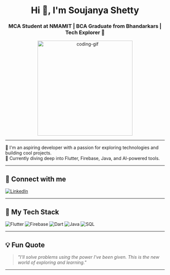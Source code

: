 <h1 align="center">Hi 👋, I'm Soujanya Shetty</h1>
<h3 align="center">MCA Student at NMAMIT | BCA Graduate from Bhandarkars | Tech Explorer 🚀</h3>

<p align="center">
  <img src="https://media.giphy.com/media/qgQUggAC3Pfv687qPC/giphy.gif" width="300" alt="coding-gif"/>
</p>

---

🌟 I'm an aspiring developer with a passion for exploring technologies and building cool projects.  
🎯 Currently diving deep into Flutter, Firebase, Java, and AI-powered tools.

---

## 🔗 Connect with me
[![LinkedIn](https://img.shields.io/badge/LinkedIn-blue?logo=linkedin&style=for-the-badge)](https://www.linkedin.com/in/soujanya-shetty)

---

## 🧰 My Tech Stack
![Flutter](https://img.shields.io/badge/-Flutter-02569B?logo=flutter&style=for-the-badge)
![Firebase](https://img.shields.io/badge/-Firebase-FFCA28?logo=firebase&style=for-the-badge)
![Dart](https://img.shields.io/badge/-Dart-0175C2?logo=dart&style=for-the-badge)
![Java](https://img.shields.io/badge/-Java-007396?logo=java&style=for-the-badge)
![SQL](https://img.shields.io/badge/-SQL-4479A1?logo=mysql&style=for-the-badge)

------

## 💡 Fun Quote

> *"I'll solve problems using the power I've been given. This is the new world of exploring and learning."*

---


